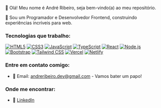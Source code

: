 👋 Olá! Meu nome é André Ribeiro, seja bem-vindo(a) ao meu repositório.

👀 Sou um Programador e Desenvolvedor Frontend, construindo experiências incríveis para web.

### Tecnologias que trabalho:
[![HTML5](https://img.shields.io/badge/-HTML5-E34F26?style=flat&logo=html5&logoColor=white)](https://developer.mozilla.org/en-US/docs/Web/Guide/HTML/HTML5)
[![CSS3](https://img.shields.io/badge/-CSS3-1572B6?style=flat&logo=css3&logoColor=white)](https://developer.mozilla.org/en-US/docs/Web/CSS)
[![JavaScript](https://img.shields.io/badge/-JavaScript-F7DF1E?style=flat&logo=javascript&logoColor=black)](https://developer.mozilla.org/en-US/docs/Web/JavaScript)
[![TypeScript](https://img.shields.io/badge/-TypeScript-3178C6?style=flat&logo=typescript&logoColor=white)](https://www.typescriptlang.org/)
[![React](https://img.shields.io/badge/-React-61DAFB?style=flat&logo=react&logoColor=black)](https://reactjs.org/)
[![Node.js](https://img.shields.io/badge/-Node.js-339933?style=flat&logo=node.js&logoColor=white)](https://nodejs.org/)
[![Bootstrap](https://img.shields.io/badge/-Bootstrap-7952B3?style=flat&logo=bootstrap&logoColor=white)](https://getbootstrap.com/)
[![Tailwind CSS](https://img.shields.io/badge/-Tailwind_CSS-38B2AC?style=flat&logo=tailwind-css&logoColor=white)](https://tailwindcss.com/)
[![Vercel](https://img.shields.io/badge/-Vercel-000000?style=flat&logo=vercel&logoColor=white)](https://vercel.com/)
[![Netlify](https://img.shields.io/badge/-Netlify-00C7B7?style=flat&logo=netlify&logoColor=white)](https://www.netlify.com/)

### Entre em contato comigo:
- 📧 Email: [andreribeiro.dev@gmail.com](mailto:andreribeiro.dev@gmail.com) - Vamos bater um papo!

### Onde me encontrar:
- 🔗 [LinkedIn](https://www.linkedin.com/in/andreribeiro-dev/)

